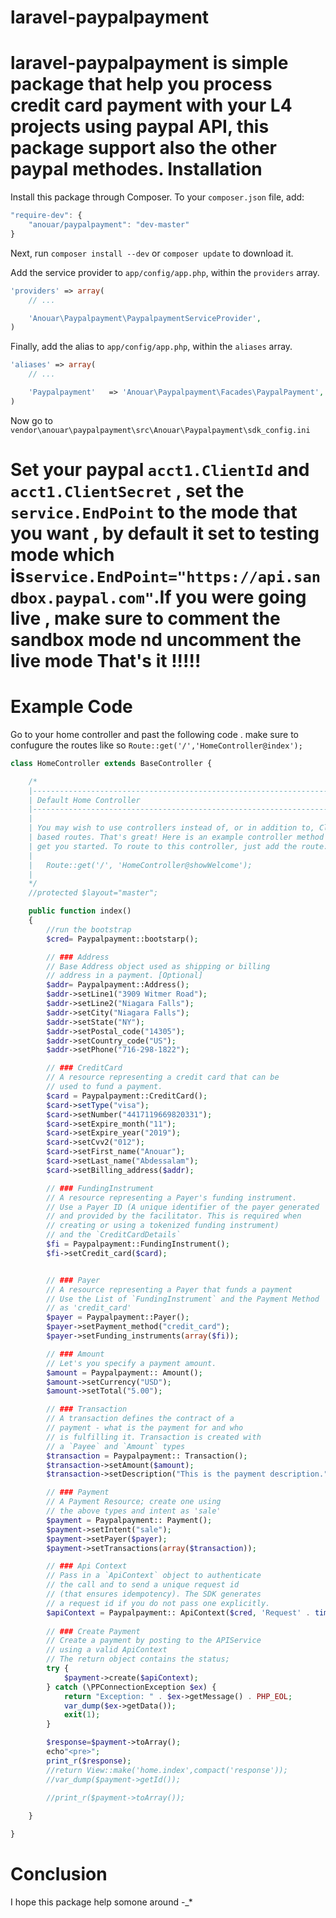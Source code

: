 laravel-paypalpayment
=====================

laravel-paypalpayment is simple package that help you process credit card payment with your L4 projects using paypal API, this package support also the other paypal methodes. 
Installation
=============
Install this package through Composer. To your `composer.json` file, add:

```js
"require-dev": {
	"anouar/paypalpayment": "dev-master"
}
```

Next, run `composer install --dev` or `composer update` to download it.

Add the service provider to `app/config/app.php`, within the `providers` array.

```php
'providers' => array(
	// ...

	'Anouar\Paypalpayment\PaypalpaymentServiceProvider',
)
```

Finally, add the alias to `app/config/app.php`, within the `aliases` array.

```php
'aliases' => array(
	// ...

	'Paypalpayment'	  => 'Anouar\Paypalpayment\Facades\PaypalPayment',
)
```
Now go to `vendor\anouar\paypalpayment\src\Anouar\Paypalpayment\sdk_config.ini`

Set your paypal `acct1.ClientId` and `acct1.ClientSecret` , set the `service.EndPoint` to the mode that you want , by default it set to testing mode which is`service.EndPoint="https://api.sandbox.paypal.com"`.If you were going  live , make sure to comment the sandbox mode nd uncomment the live mode
That's it !!!!!
==============

Example Code
============
Go to your home controller and past the following code  . make sure to confugure the routes like so `Route::get('/','HomeController@index');`
```php
class HomeController extends BaseController {

	/*
	|--------------------------------------------------------------------------
	| Default Home Controller
	|--------------------------------------------------------------------------
	|
	| You may wish to use controllers instead of, or in addition to, Closure
	| based routes. That's great! Here is an example controller method to
	| get you started. To route to this controller, just add the route:
	|
	|	Route::get('/', 'HomeController@showWelcome');
	|
	*/
	//protected $layout="master";

	public function index()
	{
		//run the bootstrap
		$cred= Paypalpayment::bootstarp();

		// ### Address
		// Base Address object used as shipping or billing
		// address in a payment. [Optional]
		$addr= Paypalpayment::Address();
		$addr->setLine1("3909 Witmer Road");
		$addr->setLine2("Niagara Falls");
		$addr->setCity("Niagara Falls");
		$addr->setState("NY");
		$addr->setPostal_code("14305");
		$addr->setCountry_code("US");
		$addr->setPhone("716-298-1822");

		// ### CreditCard
		// A resource representing a credit card that can be
		// used to fund a payment.
		$card = Paypalpayment::CreditCard();
		$card->setType("visa");
		$card->setNumber("4417119669820331");
		$card->setExpire_month("11");
		$card->setExpire_year("2019");
		$card->setCvv2("012");
		$card->setFirst_name("Anouar");
		$card->setLast_name("Abdessalam");
		$card->setBilling_address($addr);

		// ### FundingInstrument
		// A resource representing a Payer's funding instrument.
		// Use a Payer ID (A unique identifier of the payer generated
		// and provided by the facilitator. This is required when
		// creating or using a tokenized funding instrument)
		// and the `CreditCardDetails`
		$fi = Paypalpayment::FundingInstrument();
		$fi->setCredit_card($card);


		// ### Payer
		// A resource representing a Payer that funds a payment
		// Use the List of `FundingInstrument` and the Payment Method
		// as 'credit_card'
		$payer = Paypalpayment::Payer();
		$payer->setPayment_method("credit_card");
		$payer->setFunding_instruments(array($fi));

		// ### Amount
		// Let's you specify a payment amount.
		$amount = Paypalpayment:: Amount();
		$amount->setCurrency("USD");
		$amount->setTotal("5.00");

		// ### Transaction
		// A transaction defines the contract of a
		// payment - what is the payment for and who
		// is fulfilling it. Transaction is created with
		// a `Payee` and `Amount` types
		$transaction = Paypalpayment:: Transaction();
		$transaction->setAmount($amount);
		$transaction->setDescription("This is the payment description.");

		// ### Payment
		// A Payment Resource; create one using
		// the above types and intent as 'sale'
		$payment = Paypalpayment:: Payment();
		$payment->setIntent("sale");
		$payment->setPayer($payer);
		$payment->setTransactions(array($transaction));

		// ### Api Context
		// Pass in a `ApiContext` object to authenticate 
		// the call and to send a unique request id 
		// (that ensures idempotency). The SDK generates
		// a request id if you do not pass one explicitly. 
		$apiContext = Paypalpayment:: ApiContext($cred, 'Request' . time());
		
		// ### Create Payment
		// Create a payment by posting to the APIService
		// using a valid ApiContext
		// The return object contains the status;
		try {
			$payment->create($apiContext);
		} catch (\PPConnectionException $ex) {
			return "Exception: " . $ex->getMessage() . PHP_EOL;
			var_dump($ex->getData());
			exit(1);
		}

		$response=$payment->toArray();
		echo"<pre>";
		print_r($response);
		//return View::make('home.index',compact('response'));
		//var_dump($payment->getId());

		//print_r($payment->toArray());
		
	}

}
```
Conclusion
==========
I hope this package help somone around -_*
